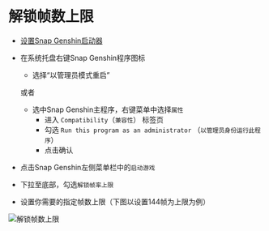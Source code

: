 # 解锁帧数上限

- [设置Snap Genshin启动器](./game-launcher.md)
- 在系统托盘右键Snap Genshin程序图标
    - 选择“以管理员模式重启”

    或者
    - 选中Snap Genshin主程序，右键菜单中选择`属性`
        - 进入 `Compatibility`（`兼容性`） 标签页
        - 勾选 `Run this program as an administrator` （`以管理员身份运行此程序`）
        - 点击确认
- 点击Snap Genshin左侧菜单栏中的`启动游戏`
- 下拉至底部，勾选`解锁帧率上限`
- 设置你需要的指定帧数上限（下图以设置144帧为上限为例）

![解锁帧数上限](https://img.snapgenshin.com/imgs/2022/03/7e3881bfa0f95341.png)

